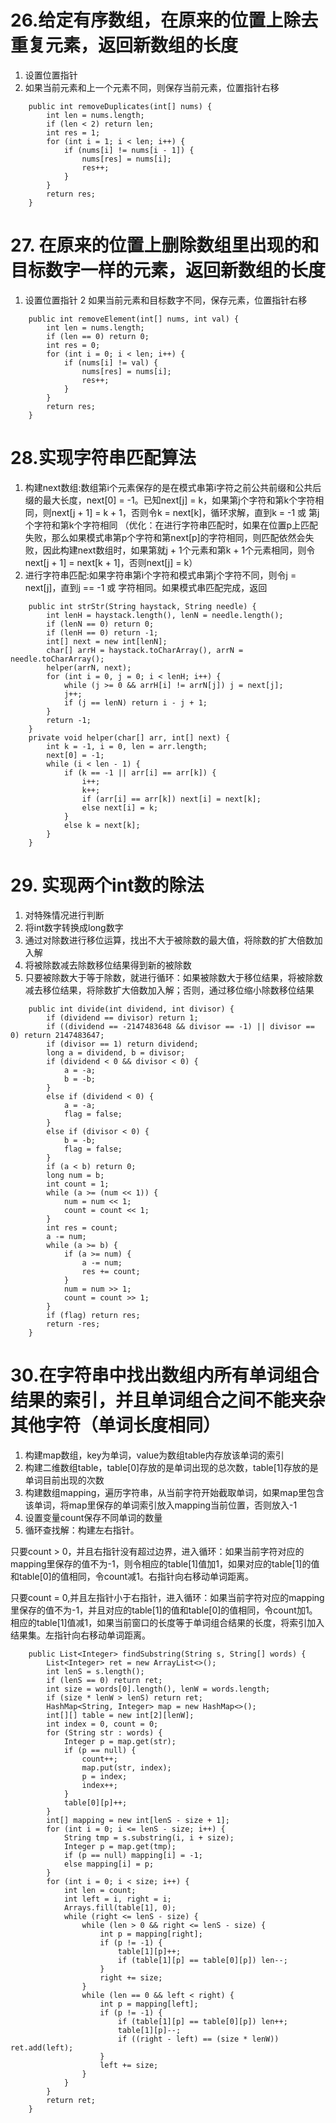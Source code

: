 # 26.给定有序数组，在原来的位置上除去重复元素，返回新数组的长度
1. 设置位置指针
2. 如果当前元素和上一个元素不同，则保存当前元素，位置指针右移
```
    public int removeDuplicates(int[] nums) {
        int len = nums.length;
        if (len < 2) return len;
        int res = 1;
        for (int i = 1; i < len; i++) {
            if (nums[i] != nums[i - 1]) {
                nums[res] = nums[i];
                res++;
            }
        }
        return res;
    }
```

# 27. 在原来的位置上删除数组里出现的和目标数字一样的元素，返回新数组的长度
1. 设置位置指针
2 如果当前元素和目标数字不同，保存元素，位置指针右移
```
    public int removeElement(int[] nums, int val) {
        int len = nums.length;
        if (len == 0) return 0;
        int res = 0;
        for (int i = 0; i < len; i++) {
            if (nums[i] != val) {
                nums[res] = nums[i];
                res++;
            }
        }
        return res;
    }
```

# 28.实现字符串匹配算法
1. 构建next数组:数组第i个元素保存的是在模式串第i字符之前公共前缀和公共后缀的最大长度，next[0] = -1。已知next[j] = k，如果第j个字符和第k个字符相同，则next[j + 1] = k + 1，否则令k = next[k]，循环求解，直到k = -1 或 第j个字符和第k个字符相同 （优化：在进行字符串匹配时，如果在位置p上匹配失败，那么如果模式串第p个字符和第next[p]的字符相同，则匹配依然会失败，因此构建next数组时，如果第就j + 1个元素和第k + 1个元素相同，则令next[j + 1] = next[k + 1]，否则next[j] = k）
2. 进行字符串匹配:如果字符串第i个字符和模式串第j个字符不同，则令j = next[j]，直到j == -1 或 字符相同。如果模式串匹配完成，返回
```
    public int strStr(String haystack, String needle) {
        int lenH = haystack.length(), lenN = needle.length();
        if (lenN == 0) return 0;
        if (lenH == 0) return -1;
        int[] next = new int[lenN];
        char[] arrH = haystack.toCharArray(), arrN = needle.toCharArray();
        helper(arrN, next);
        for (int i = 0, j = 0; i < lenH; i++) {
            while (j >= 0 && arrH[i] != arrN[j]) j = next[j];
            j++;
            if (j == lenN) return i - j + 1;
        }
        return -1;
    }
    private void helper(char[] arr, int[] next) {
        int k = -1, i = 0, len = arr.length;
        next[0] = -1;
        while (i < len - 1) {
            if (k == -1 || arr[i] == arr[k]) {
                i++;
                k++;
                if (arr[i] == arr[k]) next[i] = next[k];
                else next[i] = k;
            }
            else k = next[k];
        }
    }
```

# 29. 实现两个int数的除法
1. 对特殊情况进行判断
2. 将int数字转换成long数字
3. 通过对除数进行移位运算，找出不大于被除数的最大值，将除数的扩大倍数加入解
4. 将被除数减去除数移位结果得到新的被除数
5. 只要被除数大于等于除数，就进行循环：如果被除数大于移位结果，将被除数减去移位结果，将除数扩大倍数加入解；否则，通过移位缩小除数移位结果
```
    public int divide(int dividend, int divisor) {
        if (dividend == divisor) return 1;
        if ((dividend == -2147483648 && divisor == -1) || divisor == 0) return 2147483647;
        if (divisor == 1) return dividend;
        long a = dividend, b = divisor;
        if (dividend < 0 && divisor < 0) {
            a = -a;
            b = -b;
        }
        else if (dividend < 0) {
            a = -a;
            flag = false;
        }
        else if (divisor < 0) {
            b = -b;
            flag = false;
        }
        if (a < b) return 0;
        long num = b;
        int count = 1;
        while (a >= (num << 1)) {
            num = num << 1;
            count = count << 1;
        }
        int res = count;
        a -= num;
        while (a >= b) {
            if (a >= num) {
                a -= num;
                res += count;
            }
            num = num >> 1;
            count = count >> 1;
        }
        if (flag) return res;
        return -res;
    }
```

# 30.在字符串中找出数组内所有单词组合结果的索引，并且单词组合之间不能夹杂其他字符（单词长度相同）
1. 构建map数组，key为单词，value为数组table内存放该单词的索引
2. 构建二维数组table，table[0]存放的是单词出现的总次数，table[1]存放的是单词目前出现的次数
3. 构建数组mapping，遍历字符串，从当前字符开始截取单词，如果map里包含该单词，将map里保存的单词索引放入mapping当前位置，否则放入-1
4. 设置变量count保存不同单词的数量
5. 循环查找解：构建左右指针。

只要count > 0，并且右指针没有超过边界，进入循环：如果当前字符对应的mapping里保存的值不为-1，则令相应的table[1]值加1，如果对应的table[1]的值和table[0]的值相同，令count减1。右指针向右移动单词距离。

只要count = 0,并且左指针小于右指针，进入循环：如果当前字符对应的mapping里保存的值不为-1，并且对应的table[1]的值和table[0]的值相同，令count加1。相应的table[1]值减1，如果当前窗口的长度等于单词组合结果的长度，将索引加入结果集。左指针向右移动单词距离。
```
    public List<Integer> findSubstring(String s, String[] words) {
        List<Integer> ret = new ArrayList<>();
        int lenS = s.length();
        if (lenS == 0) return ret;
        int size = words[0].length(), lenW = words.length;
        if (size * lenW > lenS) return ret;
        HashMap<String, Integer> map = new HashMap<>();
        int[][] table = new int[2][lenW];
        int index = 0, count = 0;
        for (String str : words) {
            Integer p = map.get(str);
            if (p == null) {
                count++;
                map.put(str, index);
                p = index;
                index++;
            }
            table[0][p]++;
        }
        int[] mapping = new int[lenS - size + 1];
        for (int i = 0; i <= lenS - size; i++) {
            String tmp = s.substring(i, i + size);
            Integer p = map.get(tmp);
            if (p == null) mapping[i] = -1;
            else mapping[i] = p;
        }
        for (int i = 0; i < size; i++) {
            int len = count;
            int left = i, right = i;
            Arrays.fill(table[1], 0);
            while (right <= lenS - size) {
                while (len > 0 && right <= lenS - size) {
                    int p = mapping[right];
                    if (p != -1) {
                        table[1][p]++;
                        if (table[1][p] == table[0][p]) len--;
                    }
                    right += size;
                }
                while (len == 0 && left < right) {
                    int p = mapping[left];
                    if (p != -1) {
                        if (table[1][p] == table[0][p]) len++;
                        table[1][p]--;
                        if ((right - left) == (size * lenW)) ret.add(left);
                    }
                    left += size;
                }
            }
        }
        return ret;
    }
```
